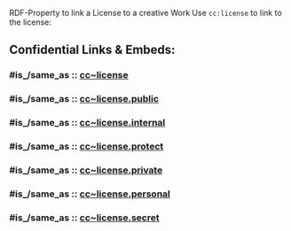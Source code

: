RDF-Property to link a License to a creative Work
Use `cc:license` to link to the license: 


## Confidential Links & Embeds: 

### #is_/same_as :: [cc~license](/_Standards/cc/cc~license.md) 

### #is_/same_as :: [cc~license.public](/_public/cc/cc~license.public.md) 

### #is_/same_as :: [cc~license.internal](/_internal/cc/cc~license.internal.md) 

### #is_/same_as :: [cc~license.protect](/_protect/cc/cc~license.protect.md) 

### #is_/same_as :: [cc~license.private](/_private/cc/cc~license.private.md) 

### #is_/same_as :: [cc~license.personal](/_personal/cc/cc~license.personal.md) 

### #is_/same_as :: [cc~license.secret](/_secret/cc/cc~license.secret.md)

